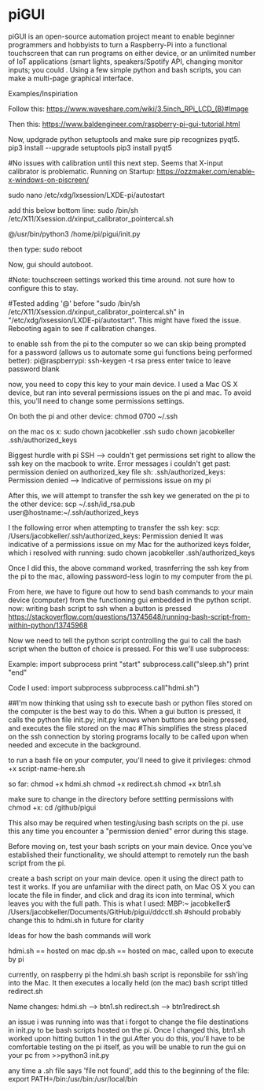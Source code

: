 # piGUI
piGUI is an open-source automation project meant to enable beginner programmers and hobbyists to turn a Raspberry-Pi into a functional touchscreen that can run programs on either device, or an unlimited number of IoT applications (smart lights, speakers/Spotify API, changing monitor inputs; you could   . Using a few simple python and bash scripts, you can make a multi-page graphical interface.



Examples/Inspiriation


Follow this: 
https://www.waveshare.com/wiki/3.5inch_RPi_LCD_(B)#Image


Then this:
https://www.baldengineer.com/raspberry-pi-gui-tutorial.html

Now, updgrade python setuptools and make sure pip recognizes pyqt5. 
pip3 install --upgrade setuptools
pip3 install pyqt5

#No issues with calibration until this next step. Seems that X-input calibrator is problematic.
Running on Startup:
	https://ozzmaker.com/enable-x-windows-on-piscreen/
  
  
  
  
sudo nano /etc/xdg/lxsession/LXDE-pi/autostart
  
  
  
add this below bottom line:
sudo /bin/sh /etc/X11/Xsession.d/xinput_calibrator_pointercal.sh
 
@/usr/bin/python3 /home/pi/pigui/init.py


then type:
sudo reboot

Now, gui should autoboot. 

#Note: touchscreen settings worked this time around. 
not sure how to configure this to stay.

#Tested adding '@' before "sudo /bin/sh /etc/X11/Xsession.d/xinput_calibrator_pointercal.sh" in "/etc/xdg/lxsession/LXDE-pi/autostart".
This might have fixed the issue. Rebooting again to see if calibration changes.



to enable ssh from the pi to the computer so we can skip being prompted for a password (allows us to automate some gui functions being performed better):
pi@raspberrypi: ssh-keygen -t rsa
press enter twice to leave password blank

now, you need to copy this key to your main device. I used a Mac OS X device, but ran into several permissions issues on the pi and mac. 
To avoid this, you'll need to change some permissions settings.

On both the pi and other device:
chmod 0700 ~/.ssh


on the mac os x:
sudo chown jacobkeller .ssh
sudo chown jacobkeller .ssh/authorized_keys


Biggest hurdle with pi SSH --> couldn't get permissions set right to allow the ssh key on the macbook to write. 
Error messages i couldn't get past: 
permission denied on authorized_key file
sh: .ssh/authorized_keys: Permission denied --> Indicative of permissions issue on my pi

After this, we will attempt to transfer the ssh key we generated on the pi to the other device:
scp ~/.ssh/id_rsa.pub user@hostname:~/.ssh/authorized_keys

I the following error when attempting to transfer the ssh key:
scp: /Users/jacobkeller/.ssh/authorized_keys: Permission denied
It was indicative of a permissions issue on my Mac for the authorized keys folder, which i resolved with running:
sudo chown jacobkeller .ssh/authorized_keys

Once I did this, the above command worked, trasnferring the ssh key from the pi to the mac, allowing password-less login to my computer from the pi. 




From here, we have to figure out how to send bash commands to your main device (computer) from the functioning gui embedded in the python script. 
now: writing bash script to ssh when a button is pressed
https://stackoverflow.com/questions/13745648/running-bash-script-from-within-python/13745968







Now we need to tell the python script controlling the gui to call the bash script when the button of choice is pressed. For this we'll use subprocess:

Example: 
import subprocess
print "start"
subprocess.call("sleep.sh")
print "end"




Code I used: 
import subprocess
subprocess.call"hdmi.sh")



##I'm now thinking that using ssh to execute bash or python files stored on the computer is the best way to do this. When a gui button is pressed, it calls the python file init.py; init.py knows when buttons are being pressed, and executes the file stored on the mac 
#This simplifies the stress placed on the ssh connection by storing programs locally to be called upon when needed and excecute in the background.

to run a bash file on your computer, you'll need to give it privileges:
chmod +x script-name-here.sh

so far:
chmod +x hdmi.sh
chmod +x redirect.sh
chmod +x btn1.sh

make sure to change in the directory before settting permissions with chmod +x:
cd /github/pigui

This also may be required when testing/using bash scripts on the pi. use this any time you encounter a "permission denied" error during this stage.

Before moving on, test your bash scripts on your main device. Once you've established their functionality, we should attempt to remotely run the bash script from the pi.

create a bash script on your main device. open it using the direct path to test it works. If you are unfamiliar with the direct path, on Mac OS X you can locate the file in finder, and click and drag its icon into terminal, which leaves you with the full path. 
This is what I used:
MBP:~ jacobkeller$ /Users/jacobkeller/Documents/GitHub/pigui/ddcctl.sh   #should probably change this to hdmi.sh in future for clarity






Ideas for how the bash commands will work


hdmi.sh == hosted on mac
dp.sh == hosted on mac, called upon to execute by pi



currently, on raspberry pi the hdmi.sh bash script is reponsbile for ssh'ing into the Mac. It then executes a locally held (on the mac) bash script titled redirect.sh

Name changes: 
hdmi.sh --> btn1.sh
redirect.sh --> btn1redirect.sh


an issue i was running into was that i forgot to change the file destinations in init.py to be bash scripts hosted on the pi. Once I changed this, btn1.sh worked upon hitting button 1 in the gui.After you do this, you'll have to be comfortable testing on the pi itself, as you will be unable to run the gui on your pc from >>python3 init.py

any time a .sh file says 'file not found', add this to the beginning of the file:
export PATH=/bin:/usr/bin:/usr/local/bin



